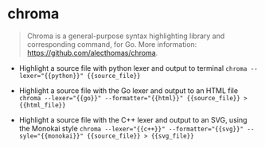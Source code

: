 # chroma
> Chroma is a general-purpose syntax highlighting library and corresponding command, for Go.
> More information: <https://github.com/alecthomas/chroma>.

- Highlight a source file with python lexer and output to terminal
`chroma --lexer="{{python}}" {{source_file}}`

- Highlight a source file with the Go lexer and output to an HTML file
`chroma --lexer="{{go}}" --formatter="{{html}}" {{source_file}} > {{html_file}}`

- Highlight a source file with the C++ lexer and output to an SVG, using the Monokai style
`chroma --lexer="{{c++}}" --formatter="{{svg}}" --syle="{{monokai}}" {{source_file}} > {{svg_file}}`
